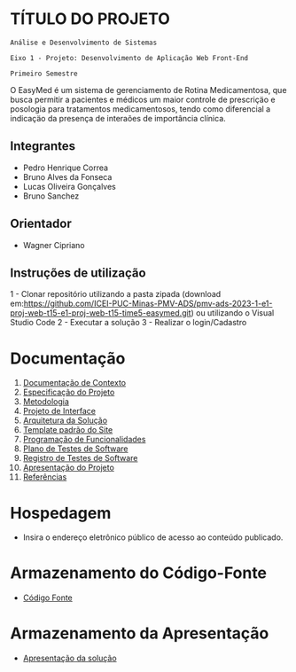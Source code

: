# TÍTULO DO PROJETO

`Análise e Desenvolvimento de Sistemas`

`Eixo 1 - Projeto: Desenvolvimento de Aplicação Web Front-End`

`Primeiro Semestre`

O EasyMed é um sistema de gerenciamento de Rotina Medicamentosa, que busca permitir a pacientes e médicos um maior controle de prescriçäo e posologia para tratamentos medicamentosos, tendo como diferencial a indicaçäo da presença de interaões de importância clínica.

## Integrantes

* Pedro Henrique Correa
* Bruno Alves da Fonseca
* Lucas Oliveira Gonçalves
* Bruno Sanchez

## Orientador

* Wagner Cipriano

## Instruções de utilização

1 - Clonar repositório utilizando a pasta zipada (download em:https://github.com/ICEI-PUC-Minas-PMV-ADS/pmv-ads-2023-1-e1-proj-web-t15-e1-proj-web-t15-time5-easymed.git) ou utilizando o Visual Studio Code
2 - Executar a solução
3 - Realizar o login/Cadastro


# Documentação

<ol>
<li><a href="docs/01-Documentação de Contexto.md"> Documentação de Contexto</a></li>
<li><a href="docs/02-Especificação do Projeto.md"> Especificação do Projeto</a></li>
<li><a href="docs/03-Metodologia.md"> Metodologia</a></li>
<li><a href="docs/04-Projeto de Interface.md"> Projeto de Interface</a></li>
<li><a href="docs/05-Arquitetura da Solução.md"> Arquitetura da Solução</a></li>
<li><a href="docs/06-Template padrão do Site.md"> Template padrão do Site</a></li>
<li><a href="docs/07-Programação de Funcionalidades.md"> Programação de Funcionalidades</a></li>
<li><a href="docs/08-Plano de Testes de Software.md"> Plano de Testes de Software</a></li>
<li><a href="docs/09-Registro de Testes de Software.md"> Registro de Testes de Software</a></li>
<li><a href="docs/10-Apresentação do Projeto.md"> Apresentação do Projeto</a></li>
<li><a href="docs/11-Referências.md"> Referências</a></li>
</ol>

# Hospedagem

* Insira o endereço eletrônico público de acesso ao conteúdo publicado. 

# Armazenamento do Código-Fonte

* [<a href="src/README.md">Código Fonte</a>](https://github.com/ICEI-PUC-Minas-PMV-ADS/pmv-ads-2023-1-e1-proj-web-t15-e1-proj-web-t15-time5-easymed.git)

# Armazenamento da Apresentação

* <a href="presentation/README.md">Apresentação da solução</a>
